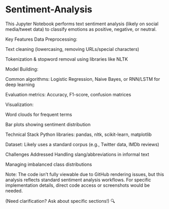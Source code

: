 # Sentiment-Analysis

This Jupyter Notebook performs text sentiment analysis (likely on social media/tweet data) to classify emotions as positive, negative, or neutral.

Key Features
Data Preprocessing:

Text cleaning (lowercasing, removing URLs/special characters)

Tokenization & stopword removal using libraries like NLTK

Model Building:

Common algorithms: Logistic Regression, Naive Bayes, or RNN/LSTM for deep learning

Evaluation metrics: Accuracy, F1-score, confusion matrices

Visualization:

Word clouds for frequent terms

Bar plots showing sentiment distribution

Technical Stack
Python libraries: pandas, nltk, scikit-learn, matplotlib

Dataset: Likely uses a standard corpus (e.g., Twitter data, IMDb reviews)

Challenges Addressed
Handling slang/abbreviations in informal text

Managing imbalanced class distributions

Note: The code isn’t fully viewable due to GitHub rendering issues, but this analysis reflects standard sentiment analysis workflows. For specific implementation details, direct code access or screenshots would be needed.

(Need clarification? Ask about specific sections!) 🔍
